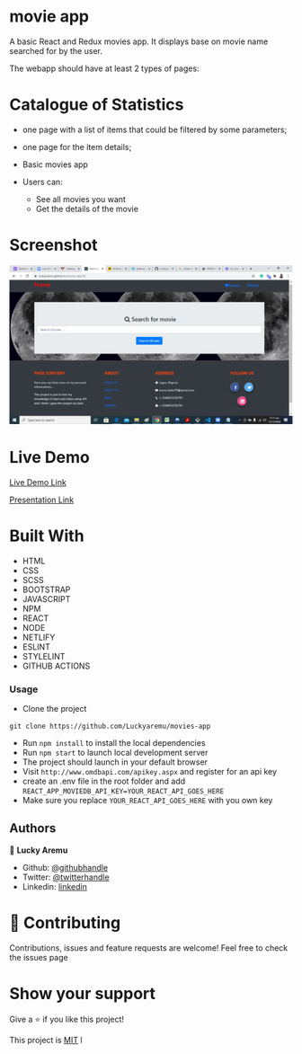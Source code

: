 # movie app
A basic React and Redux movies app. It displays base on movie name searched for by the user. 

The webapp should have at least 2 types of pages:

# Catalogue of Statistics
- one page with a list of items that could be filtered by some parameters; 
- one page for the item details; 

- Basic movies app
- Users can:
    - See all movies you want
    - Get the details of the movie

# Screenshot
![Screenshot](./screenshot.jpg)

# Live Demo
[Live Demo Link](https://luckyaremu.github.io/movies-app/#/) 

[Presentation Link](https://www.loom.com/share/1d498c04d501474493d67a78796f91e8) 

# Built With

- HTML 
- CSS
- SCSS
- BOOTSTRAP
- JAVASCRIPT
- NPM
- REACT
- NODE
- NETLIFY
- ESLINT
- STYLELINT
- GITHUB ACTIONS

### Usage
- Clone the project 
```
git clone https://github.com/Luckyaremu/movies-app
```
- Run `npm install` to install the local dependencies
- Run `npm start` to launch local development server
- The project should launch in your default browser
- Visit `http://www.omdbapi.com/apikey.aspx` and register for an api key
- create an .env file in the root folder and add 
`REACT_APP_MOVIEDB_API_KEY=YOUR_REACT_API_GOES_HERE`
- Make sure you replace `YOUR_REACT_API_GOES_HERE` with you own key


## Authors

👤 **Lucky Aremu**


- Github: [@githubhandle](https://github.com/Luckyaremu)
- Twitter: [@twitterhandle](@luckyaremu)
- Linkedin: [linkedin](https://www.linkedin.com/in/lucky-aremu-24807a145/)

# 🤝 Contributing
Contributions, issues and feature requests are welcome!
Feel free to check the issues page

# Show your support
Give a ⭐️ if you like this project!

This project is [MIT](lic.url) l